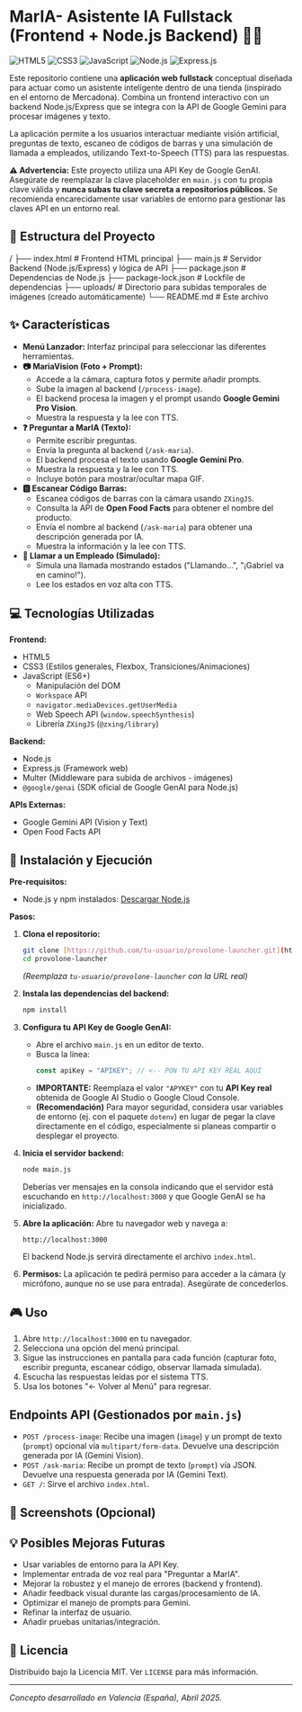 # MarIA- Asistente IA Fullstack (Frontend + Node.js Backend) 🧀🚀

![HTML5](https://img.shields.io/badge/HTML5-E34F26?style=for-the-badge&logo=html5&logoColor=white) ![CSS3](https://img.shields.io/badge/CSS3-1572B6?style=for-the-badge&logo=css3&logoColor=white) ![JavaScript](https://img.shields.io/badge/JavaScript-F7DF1E?style=for-the-badge&logo=javascript&logoColor=black) ![Node.js](https://img.shields.io/badge/Node.js-43853D?style=for-the-badge&logo=node.js&logoColor=white) ![Express.js](https://img.shields.io/badge/Express.js-000000?style=for-the-badge&logo=express&logoColor=white)

Este repositorio contiene una **aplicación web fullstack** conceptual diseñada para actuar como un asistente inteligente dentro de una tienda (inspirado en el entorno de Mercadona). Combina un frontend interactivo con un backend Node.js/Express que se integra con la API de Google Gemini para procesar imágenes y texto.

La aplicación permite a los usuarios interactuar mediante visión artificial, preguntas de texto, escaneo de códigos de barras y una simulación de llamada a empleados, utilizando Text-to-Speech (TTS) para las respuestas.

**⚠️ Advertencia:** Este proyecto utiliza una API Key de Google GenAI. Asegúrate de reemplazar la clave placeholder en `main.js` con tu propia clave válida y **nunca subas tu clave secreta a repositorios públicos.** Se recomienda encarecidamente usar variables de entorno para gestionar las claves API en un entorno real.

## 📂 Estructura del Proyecto

/
├── index.html         # Frontend HTML principal
├── main.js            # Servidor Backend (Node.js/Express) y lógica de API
├── package.json       # Dependencias de Node.js
├── package-lock.json  # Lockfile de dependencias
├── uploads/           # Directorio para subidas temporales de imágenes (creado automáticamente)
└── README.md          # Este archivo


## ✨ Características

* **Menú Lanzador:** Interfaz principal para seleccionar las diferentes herramientas.
* **📷 MariaVision (Foto + Prompt):**
    * Accede a la cámara, captura fotos y permite añadir prompts.
    * Sube la imagen al backend (`/process-image`).
    * El backend procesa la imagen y el prompt usando **Google Gemini Pro Vision**.
    * Muestra la respuesta y la lee con TTS.
* **❓ Preguntar a MarIA (Texto):**
    * Permite escribir preguntas.
    * Envía la pregunta al backend (`/ask-maria`).
    * El backend procesa el texto usando **Google Gemini Pro**.
    * Muestra la respuesta y la lee con TTS.
    * Incluye botón para mostrar/ocultar mapa GIF.
* **🅱️ Escanear Código Barras:**
    * Escanea códigos de barras con la cámara usando `ZXingJS`.
    * Consulta la API de **Open Food Facts** para obtener el nombre del producto.
    * Envía el nombre al backend (`/ask-maria`) para obtener una descripción generada por IA.
    * Muestra la información y la lee con TTS.
* **🔔 Llamar a un Empleado (Simulado):**
    * Simula una llamada mostrando estados ("Llamando...", "¡Gabriel va en camino!").
    * Lee los estados en voz alta con TTS.

## 💻 Tecnologías Utilizadas

**Frontend:**

* HTML5
* CSS3 (Estilos generales, Flexbox, Transiciones/Animaciones)
* JavaScript (ES6+)
    * Manipulación del DOM
    * `Workspace` API
    * `navigator.mediaDevices.getUserMedia`
    * Web Speech API (`window.speechSynthesis`)
    * Librería `ZXingJS` (`@zxing/library`)

**Backend:**
* Node.js
* Express.js (Framework web)
* Multer (Middleware para subida de archivos - imágenes)
* `@google/genai` (SDK oficial de Google GenAI para Node.js)

**APIs Externas:**

* Google Gemini API (Vision y Text)
* Open Food Facts API

## 🚀 Instalación y Ejecución

**Pre-requisitos:**

* Node.js y npm instalados: [Descargar Node.js](https://nodejs.org/)

**Pasos:**

1.  **Clona el repositorio:**
    ```bash
    git clone [https://github.com/tu-usuario/provolone-launcher.git](https://github.com/tu-usuario/provolone-launcher.git)
    cd provolone-launcher
    ```
    *(Reemplaza `tu-usuario/provolone-launcher` con la URL real)*

2.  **Instala las dependencias del backend:**
    ```bash
    npm install
    ```

3.  **Configura tu API Key de Google GenAI:**
    * Abre el archivo `main.js` en un editor de texto.
    * Busca la línea:
        ```javascript
        const apiKey = "APIKEY"; // <-- PON TU API KEY REAL AQUÍ
        ```
    * **IMPORTANTE:** Reemplaza el valor `"APYKEY"` con tu **API Key real** obtenida de Google AI Studio o Google Cloud Console.
    * **(Recomendación)** Para mayor seguridad, considera usar variables de entorno (ej. con el paquete `dotenv`) en lugar de pegar la clave directamente en el código, especialmente si planeas compartir o desplegar el proyecto.

4.  **Inicia el servidor backend:**
    ```bash
    node main.js
    ```
    Deberías ver mensajes en la consola indicando que el servidor está escuchando en `http://localhost:3000` y que Google GenAI se ha inicializado.

5.  **Abre la aplicación:**
    Abre tu navegador web y navega a:
    ```
    http://localhost:3000
    ```
    El backend Node.js servirá directamente el archivo `index.html`.

6.  **Permisos:** La aplicación te pedirá permiso para acceder a la cámara (y micrófono, aunque no se use para entrada). Asegúrate de concederlos.

## 🎮 Uso

1.  Abre `http://localhost:3000` en tu navegador.
2.  Selecciona una opción del menú principal.
3.  Sigue las instrucciones en pantalla para cada función (capturar foto, escribir pregunta, escanear código, observar llamada simulada).
4.  Escucha las respuestas leídas por el sistema TTS.
5.  Usa los botones "← Volver al Menú" para regresar.

## Endpoints API (Gestionados por `main.js`)

* `POST /process-image`: Recibe una imagen (`image`) y un prompt de texto (`prompt`) opcional vía `multipart/form-data`. Devuelve una descripción generada por IA (Gemini Vision).
* `POST /ask-maria`: Recibe un prompt de texto (`prompt`) vía JSON. Devuelve una respuesta generada por IA (Gemini Text).
* `GET /`: Sirve el archivo `index.html`.

## 📸 Screenshots (Opcional)

## 💡 Posibles Mejoras Futuras

* Usar variables de entorno para la API Key.
* Implementar entrada de voz real para "Preguntar a MarIA".
* Mejorar la robustez y el manejo de errores (backend y frontend).
* Añadir feedback visual durante las cargas/procesamiento de IA.
* Optimizar el manejo de prompts para Gemini.
* Refinar la interfaz de usuario.
* Añadir pruebas unitarias/integración.

## 📄 Licencia

Distribuido bajo la Licencia MIT. Ver `LICENSE` para más información.

---

*Concepto desarrollado en Valencia (España), Abril 2025.*
